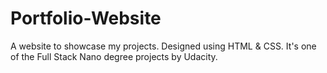 # Portfolio-Website
A website to showcase my projects. Designed using HTML &amp; CSS. It's one of the Full Stack Nano degree projects by Udacity.
